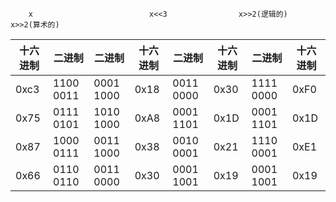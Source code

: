         x	                       x<<3                x>>2(逻辑的)	     x>>2(算术的)
            

十六进制|二进制	|二进制       |十六进制	|二进制       |十六进制	|二进制        |十六进制
--------|--------------	|-----------  |--------	|------------ |--------	|------------- |--------
0xc3	|1100 0011	|0001 1000    |0x18	|0011 0000    |0x30	|1111 0000     |0xF0
0x75	|0111 0101	|1010 1000    |0xA8	|0001 1101    |0x1D	|0001 1101     |0x1D
0x87	|1000 0111	|0011 1000    |0x38	|0010 0001    |0x21	|1110 0001     |0xE1
0x66	|0110 0110	|0011 0000    |0x30	|0001 1001    |0x19	|0001 1001     |0x19
